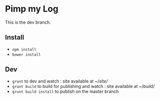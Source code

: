 Pimp my Log 
===========

This is the dev branch.

## Install

- `npm install`
- `bower install`

## Dev

- `grunt` to dev and watch : site available at ~/_site/_
- `grunt build` to build for publishing and watch : site available at ~/_build/_
- `grunt build install` to publish on the master branch

